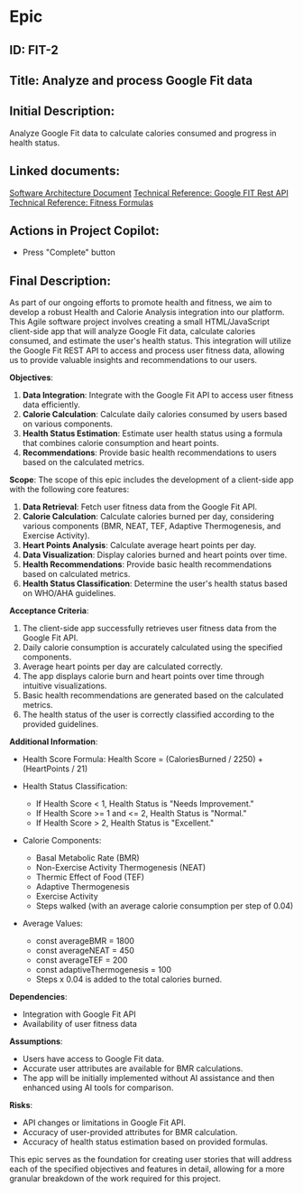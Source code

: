 # Epic
## ID: FIT-2
## Title: Analyze and process Google Fit data
## Initial Description:
Analyze Google Fit data to calculate calories consumed and progress in health status.
## Linked documents:
[Software Architecture Document](/step2-project-copilot-project/confluence/software-architecture-document.md)
[Technical Reference: Google FIT Rest API](/step2-project-copilot-project/confluence/technical-reference-google-fit-rest-api.md)
[Technical Reference: Fitness Formulas](/step2-project-copilot-project/confluence/technical-reference-fitness-formulas.md)
## Actions in Project Copilot:
- Press "Complete" button
## Final Description:
As part of our ongoing efforts to promote health and fitness, we aim to develop a robust Health and Calorie Analysis integration into our platform. This Agile software project involves creating a small HTML/JavaScript client-side app that will analyze Google Fit data, calculate calories consumed, and estimate the user's health status. This integration will utilize the Google Fit REST API to access and process user fitness data, allowing us to provide valuable insights and recommendations to our users.

**Objectives**:

1. **Data Integration**: Integrate with the Google Fit API to access user fitness data efficiently.
2. **Calorie Calculation**: Calculate daily calories consumed by users based on various components.
3. **Health Status Estimation**: Estimate user health status using a formula that combines calorie consumption and heart points.
4. **Recommendations**: Provide basic health recommendations to users based on the calculated metrics.

**Scope**: The scope of this epic includes the development of a client-side app with the following core features:
1. **Data Retrieval**: Fetch user fitness data from the Google Fit API.
2. **Calorie Calculation**: Calculate calories burned per day, considering various components (BMR, NEAT, TEF, Adaptive Thermogenesis, and Exercise Activity).
3. **Heart Points Analysis**: Calculate average heart points per day.
4. **Data Visualization**: Display calories burned and heart points over time.
5. **Health Recommendations**: Provide basic health recommendations based on calculated metrics.
6. **Health Status Classification**: Determine the user's health status based on WHO/AHA guidelines.

**Acceptance Criteria**:
1. The client-side app successfully retrieves user fitness data from the Google Fit API.
2. Daily calorie consumption is accurately calculated using the specified components.
3. Average heart points per day are calculated correctly.
4. The app displays calorie burn and heart points over time through intuitive visualizations.
5. Basic health recommendations are generated based on the calculated metrics.
6. The health status of the user is correctly classified according to the provided guidelines.

**Additional Information**:
- Health Score Formula: Health Score = (CaloriesBurned / 2250) + (HeartPoints / 21)
- Health Status Classification:
    - If Health Score < 1, Health Status is "Needs Improvement."
    - If Health Score >= 1 and <= 2, Health Status is "Normal."
    - If Health Score > 2, Health Status is "Excellent."
- Calorie Components:
    - Basal Metabolic Rate (BMR)
    - Non-Exercise Activity Thermogenesis (NEAT)
    - Thermic Effect of Food (TEF)
    - Adaptive Thermogenesis
    - Exercise Activity
    - Steps walked (with an average calorie consumption per step of 0.04)

- Average Values:
    - const averageBMR = 1800
    - const averageNEAT = 450
    - const averageTEF = 200
    - const adaptiveThermogenesis = 100
    - Steps x 0.04 is added to the total calories burned.

**Dependencies**:
- Integration with Google Fit API
- Availability of user fitness data

**Assumptions**:
- Users have access to Google Fit data.
- Accurate user attributes are available for BMR calculations.
- The app will be initially implemented without AI assistance and then enhanced using AI tools for comparison.

**Risks**:
- API changes or limitations in Google Fit API.
- Accuracy of user-provided attributes for BMR calculation.
- Accuracy of health status estimation based on provided formulas.

This epic serves as the foundation for creating user stories that will address each of the specified objectives and features in detail, allowing for a more granular breakdown of the work required for this project.